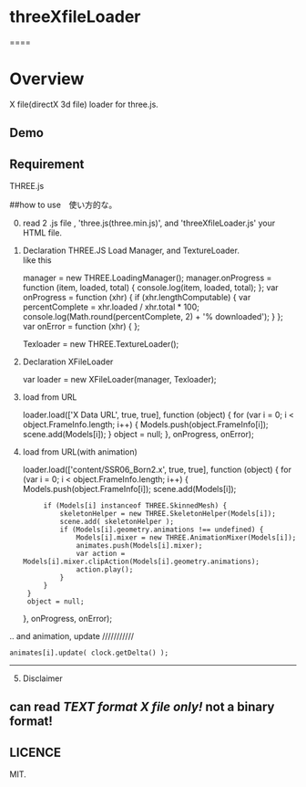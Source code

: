 # threeXfileLoader
====
# Overview
X file(directX 3d file) loader for three.js.

## Demo

[demo]: http://www001.upp.so-net.ne.jp/adrs2002/xfileTest.html  "please look this"

## Requirement
THREE.js

##how to use　使い方的な。

0. read 2 .js file , 'three.js(three.min.js)', and 'threeXfileLoader.js' your HTML file.

1.  Declaration  THREE.JS Load Manager, and TextureLoader.  
 like this  
  
    manager = new THREE.LoadingManager();
    manager.onProgress = function (item, loaded, total) {
        console.log(item, loaded, total);
    };
    var onProgress = function (xhr) {
        if (xhr.lengthComputable) {
            var percentComplete = xhr.loaded / xhr.total * 100;
            console.log(Math.round(percentComplete, 2) + '% downloaded');
        }
    };
    var onError = function (xhr) {
    };

    Texloader = new THREE.TextureLoader();

2. Declaration XFileLoader

    var loader = new XFileLoader(manager, Texloader);

3. load from URL

    loader.load(['X Data URL', true, true], function (object) {
        for (var i = 0; i < object.FrameInfo.length; i++) {
            Models.push(object.FrameInfo[i]);
            scene.add(Models[i]);
        }
        object = null;
    }, onProgress, onError);

4. load from URL(with animation)

    loader.load(['content/SSR06_Born2.x', true, true], function (object) {
        for (var i = 0; i < object.FrameInfo.length; i++) {
            Models.push(object.FrameInfo[i]);
            scene.add(Models[i]);

            if (Models[i] instanceof THREE.SkinnedMesh) {
                skeletonHelper = new THREE.SkeletonHelper(Models[i]);
                scene.add( skeletonHelper );
                if (Models[i].geometry.animations !== undefined) {
                    Models[i].mixer = new THREE.AnimationMixer(Models[i]);
                    animates.push(Models[i].mixer);
                    var action = Models[i].mixer.clipAction(Models[i].geometry.animations);
                    action.play();
                }
            }
        }
        object = null;
    }, onProgress, onError);

.. and animation, update ///////////

    animates[i].update( clock.getDelta() );

---------------------------------
5. Disclaimer

can read *TEXT format X file only!* not a binary format!
---------------------------------
## LICENCE
 MIT.